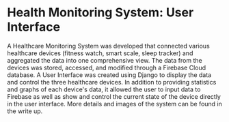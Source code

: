 # Health Monitoring System: User Interface
A Healthcare Monitoring System was developed that connected various healthcare devices (fitness watch, smart scale, sleep tracker) and aggregated the data into one comprehensive view. The data from the devices was stored, accessed, and modified through a Firebase Cloud database. A User Interface was created using Django to display the data and control the three healthcare devices. In addition to providing statistics and graphs of each device's data, it allowed the user to input data to Firebase as well as show and control the current state of the device directly in the user interface. More details and images of the system can be found in the write up.
